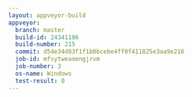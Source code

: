 ```yaml
---
layout: appveyor-build
appveyor:
  branch: master
  build-id: 24341186
  build-number: 215
  commit: d54e34d83f1f1b0bcebe4ff0f411825e3aa9e216
  job-id: mfsytweaoengjrvm
  job-number: 3
  os-name: Windows
  test-result: 0
---
```

